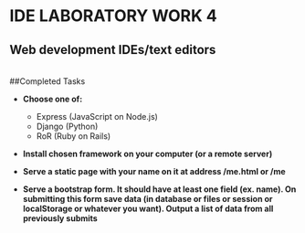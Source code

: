 IDE LABORATORY WORK 4
======================

Web development IDEs/text editors
---------------------------------

<br>
##Completed Tasks

   - **Choose one of:**
     - Express (JavaScript on Node.js)
     - Django (Python)
     - RoR (Ruby on Rails)

   - **Install chosen framework on your computer (or a remote server)**

   - **Serve a static page with your name on it at address /me.html or /me**

   - **Serve a bootstrap form. It should have at least one field (ex. name). On submitting this form save data (in database or files or session or localStorage or whatever you want). Output a list of data from all previously submits**







     
